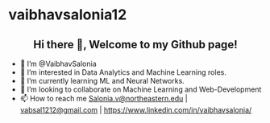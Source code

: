 # vaibhavsalonia12

<h2 align="center">Hi there 👋, Welcome to my Github page!</h2>

- 👋 I’m @VaibhavSalonia
- 👀 I’m interested in Data Analytics and Machine Learning roles.
- 🌱 I’m currently learning ML and Neural Networks.
- 💞️ I’m looking to collaborate on Machine Learning and Web-Development
- 📫 How to reach me Salonia.v@northeastern.edu | vabsal1212@gmail.com | https://www.linkedin.com/in/vaibhavsalonia/

